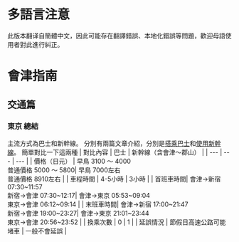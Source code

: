 # **多語言注意**
此版本翻译自簡體中文，因此可能存在翻譯錯誤、本地化錯誤等問題，歡迎母語使用者對此進行糾正。

# 會津指南 
## 交通篇
### 東京 總結

主流方式為巴士和新幹線。
分別有兩篇文章介紹，分別是[搭乘巴士](Traffic_Tokyo_Bus_CN.md)和[使用新幹線](Traffic_Tokyo_Shinkansen_CN.md)。
簡單對比一下這兩種
| 對比內容 | 巴士 | 新幹線（含會津～郡山） |
| --- | --- | --- |
| 價格（日元） | 早鳥 3100 ～ 4000 <br> 普通價格 5000 ～ 5800| 早鳥 7000左右 <br> 普通價格 8910左右 |
| 車程時間 | 4-5小時 | 3小時 |
| 首班車時間| 會津→新宿 07:30~11:57 <br> 新宿→會津 07:30~12:17| 會津→東京 05:53~09:04 <br> 東京→會津 06:12~09:14 |
| 末班車時間| 會津→新宿 17:00~21:47 <br> 新宿→會津 19:00~23:27| 會津→東京 21:01~23:44 <br> 東京→會津 20:56~23:52 |
| 換乘次數 | 0 | 1 |
| 延誤情況 | 節假日高速公路可能堵車 | 一般不會延誤 |
